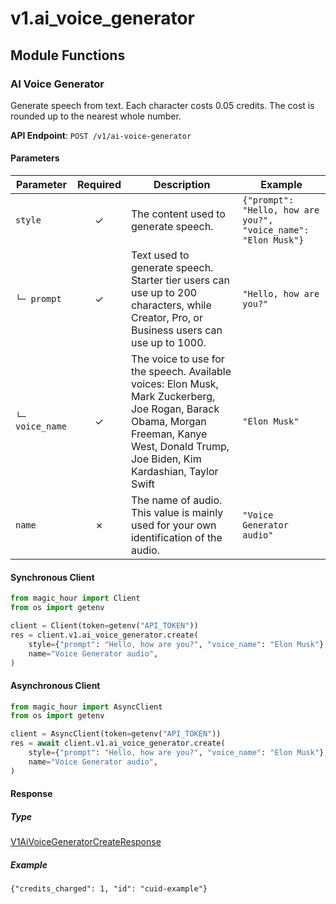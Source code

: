 # v1.ai_voice_generator

## Module Functions

### AI Voice Generator <a name="create"></a>

Generate speech from text. Each character costs 0.05 credits. The cost is rounded up to the nearest whole number.

**API Endpoint**: `POST /v1/ai-voice-generator`

#### Parameters

| Parameter | Required | Description | Example |
|-----------|:--------:|-------------|--------|
| `style` | ✓ | The content used to generate speech. | `{"prompt": "Hello, how are you?", "voice_name": "Elon Musk"}` |
| `└─ prompt` | ✓ | Text used to generate speech. Starter tier users can use up to 200 characters, while Creator, Pro, or Business users can use up to 1000. | `"Hello, how are you?"` |
| `└─ voice_name` | ✓ | The voice to use for the speech. Available voices: Elon Musk, Mark Zuckerberg, Joe Rogan, Barack Obama, Morgan Freeman, Kanye West, Donald Trump, Joe Biden, Kim Kardashian, Taylor Swift | `"Elon Musk"` |
| `name` | ✗ | The name of audio. This value is mainly used for your own identification of the audio. | `"Voice Generator audio"` |

#### Synchronous Client

```python
from magic_hour import Client
from os import getenv

client = Client(token=getenv("API_TOKEN"))
res = client.v1.ai_voice_generator.create(
    style={"prompt": "Hello, how are you?", "voice_name": "Elon Musk"},
    name="Voice Generator audio",
)

```

#### Asynchronous Client

```python
from magic_hour import AsyncClient
from os import getenv

client = AsyncClient(token=getenv("API_TOKEN"))
res = await client.v1.ai_voice_generator.create(
    style={"prompt": "Hello, how are you?", "voice_name": "Elon Musk"},
    name="Voice Generator audio",
)

```

#### Response

##### Type
[V1AiVoiceGeneratorCreateResponse](/magic_hour/types/models/v1_ai_voice_generator_create_response.py)

##### Example
`{"credits_charged": 1, "id": "cuid-example"}`


